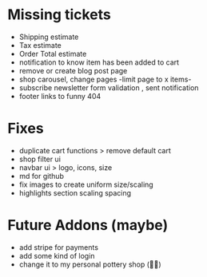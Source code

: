 # Missing tickets

- Shipping estimate
- Tax estimate
- Order Total estimate
- notification to know item has been added to cart
- remove or create blog post page
- shop carousel, change pages -limit page to x items-
- subscribe newsletter form validation , sent notification
- footer links to funny 404

# Fixes

- duplicate cart functions > remove default cart
- shop filter ui
- navbar ui > logo, icons, size
- md for github
- fix images to create uniform size/scaling
- highlights section scaling spacing

# Future Addons (maybe)

- add stripe for payments
- add some kind of login
- change it to my personal pottery shop (🤞🏾)
